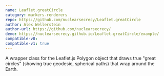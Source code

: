 ```yaml
---
name: Leaflet.greatCircle
category: markers-renderers
repo: https://github.com/nuclearsecrecy/Leaflet.greatCircle
author: Alex Wellerstein
author-url: https://github.com/nuclearsecrecy/
demo: https://nuclearsecrecy.github.io/Leaflet.greatCircle/example/
compatible-v0:
compatible-v1: true
---
```


A wrapper class for the Leaflet.js Polygon object that draws true "great circles" (showing true geodesic, spherical paths) that wrap around the Earth.
